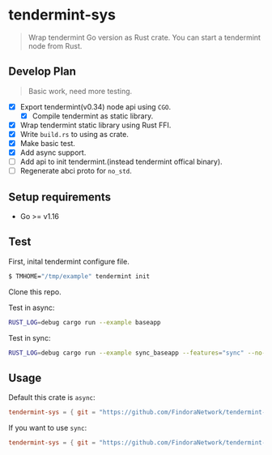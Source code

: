 # tendermint-sys

> Wrap tendermint Go version as Rust crate. You can start a tendermint node from Rust.

## Develop Plan

> Basic work, need more testing.

- [X] Export tendermint(v0.34) node api using `CGO`.
  - [X] Compile tendermint as static library.
- [X] Wrap tendermint static library using Rust FFI.
- [X] Write `build.rs` to using as crate.
- [X] Make basic test.
- [X] Add async support.
- [ ] Add api to init tendermint.(instead tendermint offical binary).
- [ ] Regenerate abci proto for `no_std`.

## Setup requirements

- Go >= v1.16

## Test

First, inital tendermint configure file.

``` bash
$ TMHOME="/tmp/example" tendermint init
```

Clone this repo.

Test in async:
``` bash
RUST_LOG=debug cargo run --example baseapp
```

Test in sync:
``` bash
RUST_LOG=debug cargo run --example sync_baseapp --features="sync" --no-default-features
```

## Usage

Default this crate is `async`:

``` toml
tendermint-sys = { git = "https://github.com/FindoraNetwork/tendermint-sys.git" }
```

If you want to use `sync`:

``` toml
tendermint-sys = { git = "https://github.com/FindoraNetwork/tendermint-sys.git" default-features = false, features = ["sync"] }
```


